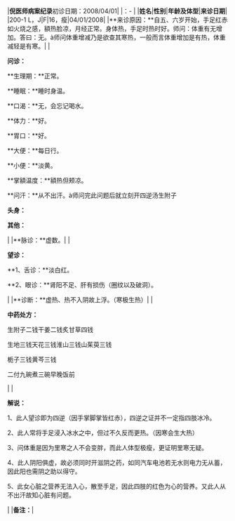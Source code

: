 ﻿|**倪医师病案纪录**初诊日期：2008/04/01|
|：- |
|**姓名**|**性别**|**年龄及体型**|**来诊日期**|
|200-1 L，J|F|16，瘦|04/01/2008|
|**来诊原因：**自五、六岁开始，手足红赤如火烧之感，額热脸凉，月经正常。身体热，手足时热时好。师问：体重有无增加。答曰：无。à师问体重增减乃是欲查其寒热，一般而言体重增加是有热，体重减轻是有寒。|
|<p>**问诊：**</p><p>**生理期：**正常。</p><p>**睡眠：**睡时身温。</p><p>**口渴：**无，会忘记喝水。</p><p>**体力：**好。</p><p>**胃口：**好。</p><p>**大便：**每日行。</p><p>**小便：**淡黄。</p><p>**掌額温度：**額热但颊凉。</p><p>**问汗：**从不出汗。à师问完此问题后就立刻开四逆汤生附子</p><p>**头身：**</p><p>**其他：**</p>|
|**脉诊：**虚数。|
|<p>**望诊：**</p><p>**1、舌诊：**淡白红。</p><p>**2、眼诊：**肾阳不足、肝有损伤（圈纹以及破洞）。</p>|
|**诊断：**虚热、热不入阴故上浮。（寒极生热）|
|<p>**中药处方：**</p><p>生附子二钱干姜二钱炙甘草四钱</p><p>生地三钱天花三钱淮山三钱山茱萸三钱</p><p>栀子三钱黄芩三钱</p><p>二付九碗煮三碗早晚饭前</p>|
|<p>**解说：**</p><p>1、此人望诊即为四逆（因手掌脚掌皆红赤），四逆之证并不一定指四肢冰冷。</p><p>2、此人常将手足浸入冰水之中，但过不久反而更热。（因寒会生大热）</p><p>3、问体重是因为里寒之人不会变胖，而此人体型极瘦，更证明里寒无疑。</p><p>4、此人阴阳俱虚，故必须同时开滋阴之药，如同汽车电池若无水则电力无从蓄，因此阳也需阴之助以得守。</p><p>5、此女心脏之营养无法入心，散至手足，因此四肢的红色为心的营养。又此人从不出汗故知心脏有问题。</p>|
|**备注：**|